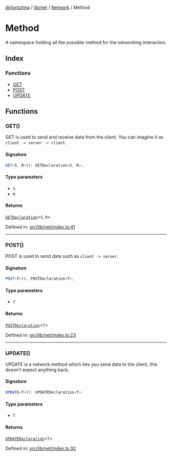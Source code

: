 [@rbxts/tina](../../modules.md) / [lib/net](../../lib_net.md) / [Network](../Network.md) / Method

# Method

A namespace holding all the possible method for the networking interaction.

## Index

### Functions

- [GET](Method.md#get)
- [POST](Method.md#post)
- [UPDATE](Method.md#update)

## Functions

### GET()

GET is used to send and receive data from the client. You can imagine it as `client -> server -> client`.

#### Signature

```ts
GET<S, R>(): GETDeclaration<S, R>;
```

#### Type parameters

- `S`
- `R`

#### Returns

[`GETDeclaration`](../../lib_net_classes_methods_get_types.md#getdeclaration)\<`S`, `R`\>

Defined in: [src/lib/net/index.ts:41](https://github.com/AetherInteractiveLtd/Tina/blob/7f2c41e/src/lib/net/index.ts#L41)

---

### POST()

POST is used to send data such as `client -> server`.

#### Signature

```ts
POST<T>(): POSTDeclaration<T>;
```

#### Type parameters

- `T`

#### Returns

[`POSTDeclaration`](../../lib_net_classes_methods_post_types.md#postdeclaration)\<`T`\>

Defined in: [src/lib/net/index.ts:23](https://github.com/AetherInteractiveLtd/Tina/blob/7f2c41e/src/lib/net/index.ts#L23)

---

### UPDATE()

UPDATE is a network method which lets you send data to the client, this doesn't expect anything back.

#### Signature

```ts
UPDATE<T>(): UPDATEDeclaration<T>;
```

#### Type parameters

- `T`

#### Returns

[`UPDATEDeclaration`](../../lib_net_classes_methods_update_types.md#updatedeclaration)\<`T`\>

Defined in: [src/lib/net/index.ts:32](https://github.com/AetherInteractiveLtd/Tina/blob/7f2c41e/src/lib/net/index.ts#L32)
